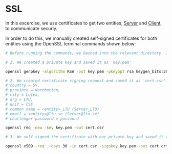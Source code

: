 # **SSL**

In this excercise, we use certificates to get two entities, [Server](./Server) and [Client](./Client), to communicate securly.

In order to do this, we manually created self-signed certificates for both entities using the OpenSSL terminal commands shown below:

```Bash
# Before running the commands, we bashed into the relevant directory. In this example, we bashed into the Server directory. We repeated this process on the Client directory.

# 1. We created a private key and saved it as 'key.pem'

openssl genpkey -algorithm RSA -out key.pem -pkeyopt rsa keygen_bits:2048

# 2. We created certificate signing request and saved it as 'cert.csr'. When configuring the request, we stated that:
# country = SV,
# province = Norrbotten,
# city = Lulea,
# org = LTU,
# unit = CSE
# common name = <entity>_LTU (Server_LTU)
# email = <entity>@ltu.se (Server@ltu.se)
# challenger password = password

openssl req -new -key key.pem -out cert.csr

# 3. We self signed the certificate with our private key and saved it as 'cert.ctr'

openssl x509 -req  -days 30 -in cert.csr -signkey key.pem -out cert.crt
```
